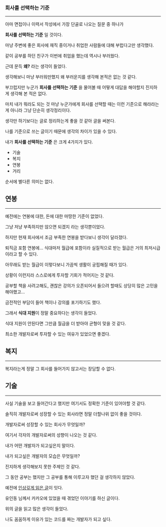 ### 회사를 선택하는 기준

---

아마 면접이나 이력서 작성에서 가장 단골로 나오는 질문 중 하나가

**회사를 선택하는 기준** 일 것이다.

마냥 주변에 좋은 회사에 재직 중이거나 취업한 사람들에 대해 부럽다고만 생각했다.

같이 공부를 하던 친구가 이번에 취업을 했는데 역시나 부러웠다.

근데 문득 **왜?** 라는 생각이 들었다.

생각해보니 마냥 부러워만했지 왜 부러운지를 생각해 본적은 없는 것 같다.

부끄럽지만 누군가 **회사를 선택하는 기준** 을 물어볼 때 어떻게 대답을 해야할지 진지하게 생각해 본 적은 없다.

마치 내가 뭐라도 되는 것 마냥 누군가에게 회사를 선택할 때는 이런 기준으로 해라라는게 아니라 그냥 단순히 생각정리이다.

생각만 하기보다는 글로 정리하는게 좋을 것 같아 글을 써본다.

나를 기준으로 쓰는 글이기 때문에 생각의 차이가 있을 수 있다.

내가 **회사를 선택하는 기준** 은 크게 4가지가 있다.

- 기술
- 복지
- 연봉
- 거리

순서에 별다른 의미는 없다.

## 연봉

---

예전에는 연봉에 대한, 돈에 대한 마땅한 기준이 없었다.

그냥 저냥 부족하지만 않으면 되겠지 라는 생각뿐이었다.

하지만 현재 회사에서 조금 부족한 연봉을 받다보니 생각이 달라졌다.

퇴직금 포함 연봉에... 식대마저 월급에 포함이라 실질적으로 받는 월급은 거의 최저시급이라고 할 수 있다.

아무래도 받는 월급이 이렇다보니 가끔씩 생활이 궁핍해질 때가 있다.

상황이 이런지라 스스로에게 투자할 기회가 적어지는 것 같다.

공부할 책을 사려고해도, 괜찮은 강의가 오픈되어서 들으려 할때도 상당히 많은 고민을 해야했고...

금전적인 부담이 들어 책이나 강의를 포기하기도 했다. 

그래서 **식대 지원**이 정말 중요하다는 생각이 들었다.

식대 지원이 안된다면 그만큼 월급을 더 받아야 균형이 맞을 것 같다.

최소한 개발자로써 투자할 수 있는 여유가 있었으면 좋겠다.

## 복지
---
복지라는게 정말 그 회사를 들어가지 않고서는 장담할 수 없다.



## 기술

---

사실 기술을 보고 들어간다고 했지만 여기서도 정확한 기준이 있어야할 것 같다.

솔직히 개발자로써 성장할 수 있는 회사라면 정말 더할나위 없이 좋을 것이다.

개발자로써 성장할 수 있는 회사가 무엇일까?

여기서 각자의 개발자로써의 성향이 나오는 것 같다.

내가 어떤 개발자가 되고싶은지 말이다.

내가 되고싶은 개발자의 모습은 무엇일까?

진지하게 생각해보지 못한 주제인 것 같다.

그 동안 공부는 했지만 그 공부를 통해 이루고자 했던 걸 생각하지 않았다.

예전에 [인상깊게 읽은 글](https://medium.com/@indongyoo/2010%EB%85%84%EC%9D%98-%EC%B9%B4%EC%B9%B4%EC%98%A4%EC%97%90%EC%84%9C-%EC%9E%88%EC%97%88%EB%8D%98-%EC%9D%BC-1-f29428291e7a)이 잇다.

유인동 님께서 카카오에 있었을 때 겪었던 이야기를 하신 글이다.

위의 글을 읽고 많은 생각이 들었다.

나도 꼼꼼하게 이유가 있는 코드를 짜는 개발자가 되고 싶다.
